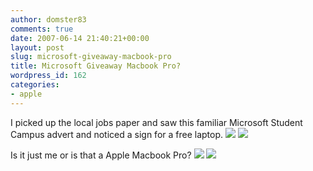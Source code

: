 ```yaml
---
author: domster83
comments: true
date: 2007-06-14 21:40:21+00:00
layout: post
slug: microsoft-giveaway-macbook-pro
title: Microsoft Giveaway Macbook Pro?
wordpress_id: 162
categories:
- apple
---
```


I picked up the local jobs paper and saw this familiar Microsoft Student Campus advert and noticed a sign for a free laptop.
![](http://static.flickr.com/1376/549272177_967f7552b8_m.jpg)
![](http://flickr.com/photos/58248510@N00/549272177)

Is it just me or is that a Apple Macbook Pro? ![](http://static.flickr.com/1215/549169760_172805c49a_d.jpg)
![](http://flickr.com/photos/58248510@N00/549169760)
